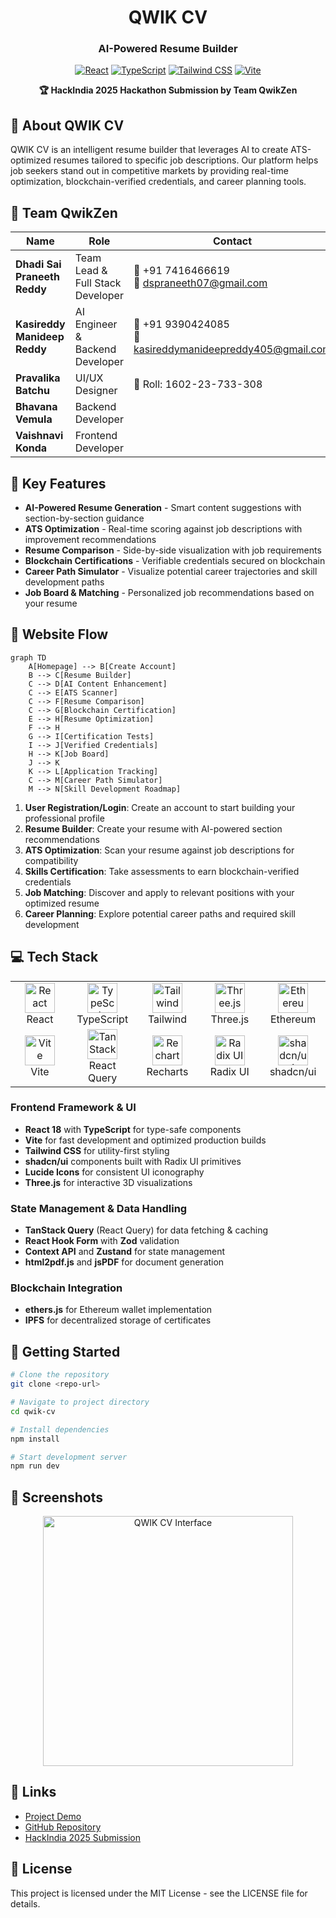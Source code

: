 
<div align="center">
  
  # QWIK CV
  ### AI-Powered Resume Builder
  
  [![React](https://img.shields.io/badge/-React-61DAFB?style=for-the-badge&logo=react&logoColor=black)](https://reactjs.org/)
  [![TypeScript](https://img.shields.io/badge/-TypeScript-3178C6?style=for-the-badge&logo=typescript&logoColor=white)](https://www.typescriptlang.org/)
  [![Tailwind CSS](https://img.shields.io/badge/-Tailwind_CSS-38B2AC?style=for-the-badge&logo=tailwind-css&logoColor=white)](https://tailwindcss.com/)
  [![Vite](https://img.shields.io/badge/-Vite-646CFF?style=for-the-badge&logo=vite&logoColor=white)](https://vitejs.dev/)
  
  **🏆 HackIndia 2025 Hackathon Submission by Team QwikZen**
</div>

## 🚀 About QWIK CV

QWIK CV is an intelligent resume builder that leverages AI to create ATS-optimized resumes tailored to specific job descriptions. Our platform helps job seekers stand out in competitive markets by providing real-time optimization, blockchain-verified credentials, and career planning tools.

## 👥 Team QwikZen

| Name | Role | Contact |
|------|------|---------|
| **Dhadi Sai Praneeth Reddy** | Team Lead & Full Stack Developer | 📱 +91 7416466619 <br> 📧 dspraneeth07@gmail.com |
| **Kasireddy Manideep Reddy** | AI Engineer & Backend Developer | 📱 +91 9390424085 <br> 📧 kasireddymanideepreddy405@gmail.com |
| **Pravalika Batchu** | UI/UX Designer | 📝 Roll: 1602-23-733-308 |
| **Bhavana Vemula** | Backend Developer | |
| **Vaishnavi Konda** | Frontend Developer | |

## 🌟 Key Features

- **AI-Powered Resume Generation** - Smart content suggestions with section-by-section guidance
- **ATS Optimization** - Real-time scoring against job descriptions with improvement recommendations
- **Resume Comparison** - Side-by-side visualization with job requirements
- **Blockchain Certifications** - Verifiable credentials secured on blockchain
- **Career Path Simulator** - Visualize potential career trajectories and skill development paths
- **Job Board & Matching** - Personalized job recommendations based on your resume

## 🔄 Website Flow

```mermaid
graph TD
    A[Homepage] --> B[Create Account]
    B --> C[Resume Builder]
    C --> D[AI Content Enhancement]
    C --> E[ATS Scanner]
    C --> F[Resume Comparison]
    C --> G[Blockchain Certification]
    E --> H[Resume Optimization]
    F --> H
    G --> I[Certification Tests]
    I --> J[Verified Credentials]
    H --> K[Job Board]
    J --> K
    K --> L[Application Tracking]
    C --> M[Career Path Simulator]
    M --> N[Skill Development Roadmap]
```

1. **User Registration/Login**: Create an account to start building your professional profile
2. **Resume Builder**: Create your resume with AI-powered section recommendations
3. **ATS Optimization**: Scan your resume against job descriptions for compatibility
4. **Skills Certification**: Take assessments to earn blockchain-verified credentials
5. **Job Matching**: Discover and apply to relevant positions with your optimized resume
6. **Career Planning**: Explore potential career paths and required skill development

## 💻 Tech Stack

<div align="center">
  <table>
    <tr>
      <td align="center" width="96">
        <img src="https://cdn.jsdelivr.net/gh/devicons/devicon/icons/react/react-original.svg" width="48" height="48" alt="React" />
        <br>React
      </td>
      <td align="center" width="96">
        <img src="https://cdn.jsdelivr.net/gh/devicons/devicon/icons/typescript/typescript-original.svg" width="48" height="48" alt="TypeScript" />
        <br>TypeScript
      </td>
      <td align="center" width="96">
        <img src="https://cdn.jsdelivr.net/gh/devicons/devicon/icons/tailwindcss/tailwindcss-plain.svg" width="48" height="48" alt="Tailwind" />
        <br>Tailwind
      </td>
      <td align="center" width="96">
        <img src="https://cdn.jsdelivr.net/gh/devicons/devicon/icons/threejs/threejs-original.svg" width="48" height="48" alt="Three.js" />
        <br>Three.js
      </td>
      <td align="center" width="96">
        <img src="https://www.vectorlogo.zone/logos/ethereum/ethereum-icon.svg" width="48" height="48" alt="Ethereum" />
        <br>Ethereum
      </td>
    </tr>
    <tr>
      <td align="center" width="96">
        <img src="https://cdn.worldvectorlogo.com/logos/vitejs.svg" width="48" height="48" alt="Vite" />
        <br>Vite
      </td>
      <td align="center" width="96">
        <img src="https://www.vectorlogo.zone/logos/tanstack/tanstack-icon.svg" width="48" height="48" alt="TanStack" />
        <br>React Query
      </td>
      <td align="center" width="96">
        <img src="https://cdn.worldvectorlogo.com/logos/recharts.svg" width="48" height="48" alt="Recharts" />
        <br>Recharts
      </td>
      <td align="center" width="96">
        <img src="https://avatars.githubusercontent.com/u/75042455" width="48" height="48" alt="Radix UI" />
        <br>Radix UI
      </td>
      <td align="center" width="96">
        <img src="https://avatars.githubusercontent.com/u/139895814" width="48" height="48" alt="shadcn/ui" />
        <br>shadcn/ui
      </td>
    </tr>
  </table>
</div>

### Frontend Framework & UI
- **React 18** with **TypeScript** for type-safe components
- **Vite** for fast development and optimized production builds
- **Tailwind CSS** for utility-first styling
- **shadcn/ui** components built with Radix UI primitives
- **Lucide Icons** for consistent UI iconography
- **Three.js** for interactive 3D visualizations

### State Management & Data Handling
- **TanStack Query** (React Query) for data fetching & caching
- **React Hook Form** with **Zod** validation
- **Context API** and **Zustand** for state management
- **html2pdf.js** and **jsPDF** for document generation

### Blockchain Integration
- **ethers.js** for Ethereum wallet implementation
- **IPFS** for decentralized storage of certificates

## 🏁 Getting Started

```bash
# Clone the repository
git clone <repo-url>

# Navigate to project directory
cd qwik-cv

# Install dependencies
npm install

# Start development server
npm run dev
```

## 📱 Screenshots

<div align="center">
  <img src="public/placeholder.svg" alt="QWIK CV Interface" width="400px" />
</div>

## 🔗 Links

- [Project Demo](https://qwik-cv.vercel.app)
- [GitHub Repository](https://github.com/qwikzen/qwik-cv)
- [HackIndia 2025 Submission](https://hackindia2025.devfolio.co/projects)

## 📄 License

This project is licensed under the MIT License - see the LICENSE file for details.

